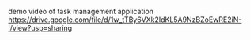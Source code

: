demo video of task management application 
https://drive.google.com/file/d/1w_tTBy6VXk2IdKL5A9NzBZoEwRE2iN-i/view?usp=sharing